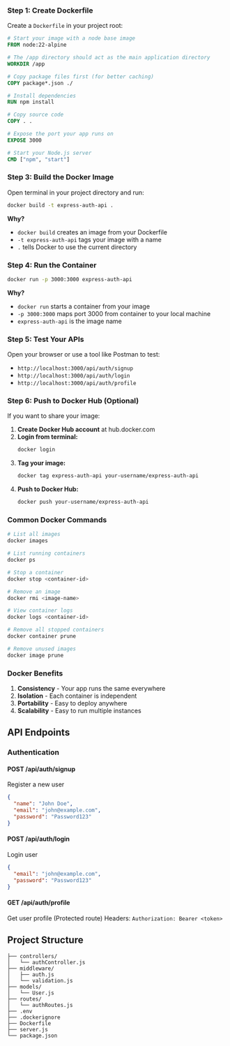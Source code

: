 

### Step 1: Create Dockerfile
Create a `Dockerfile` in your project root:

```dockerfile
# Start your image with a node base image
FROM node:22-alpine

# The /app directory should act as the main application directory
WORKDIR /app

# Copy package files first (for better caching)
COPY package*.json ./

# Install dependencies
RUN npm install

# Copy source code
COPY . .

# Expose the port your app runs on
EXPOSE 3000

# Start your Node.js server
CMD ["npm", "start"]
```

### Step 3: Build the Docker Image
Open terminal in your project directory and run:

```bash
docker build -t express-auth-api .
```

**Why?**
- `docker build` creates an image from your Dockerfile
- `-t express-auth-api` tags your image with a name
- `.` tells Docker to use the current directory

### Step 4: Run the Container
```bash
docker run -p 3000:3000 express-auth-api
```

**Why?**
- `docker run` starts a container from your image
- `-p 3000:3000` maps port 3000 from container to your local machine
- `express-auth-api` is the image name

### Step 5: Test Your APIs
Open your browser or use a tool like Postman to test:
- `http://localhost:3000/api/auth/signup`
- `http://localhost:3000/api/auth/login`
- `http://localhost:3000/api/auth/profile`

### Step 6: Push to Docker Hub (Optional)
If you want to share your image:

1. **Create Docker Hub account** at hub.docker.com
2. **Login from terminal:**
   ```bash
   docker login
   ```
3. **Tag your image:**
   ```bash
   docker tag express-auth-api your-username/express-auth-api
   ```
4. **Push to Docker Hub:**
   ```bash
   docker push your-username/express-auth-api
   ```

### Common Docker Commands

```bash
# List all images
docker images

# List running containers
docker ps

# Stop a container
docker stop <container-id>

# Remove an image
docker rmi <image-name>

# View container logs
docker logs <container-id>

# Remove all stopped containers
docker container prune

# Remove unused images
docker image prune
```

### Docker Benefits

1. **Consistency** - Your app runs the same everywhere
2. **Isolation** - Each container is independent
3. **Portability** - Easy to deploy anywhere
4. **Scalability** - Easy to run multiple instances

## API Endpoints

### Authentication

#### POST /api/auth/signup
Register a new user
```json
{
  "name": "John Doe",
  "email": "john@example.com",
  "password": "Password123"
}
```

#### POST /api/auth/login
Login user
```json
{
  "email": "john@example.com",
  "password": "Password123"
}
```

#### GET /api/auth/profile
Get user profile (Protected route)
Headers: `Authorization: Bearer <token>`

## Project Structure

```
├── controllers/
│   └── authController.js
├── middleware/
│   ├── auth.js
│   └── validation.js
├── models/
│   └── User.js
├── routes/
│   └── authRoutes.js
├── .env
├── .dockerignore
├── Dockerfile
├── server.js
└── package.json
```